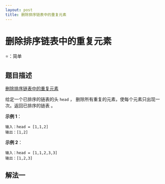 ```yaml
---
layout: post
title: 删除排序链表中的重复元素
---
```


# 删除排序链表中的重复元素
⭐：简单

## 题目描述

[删除排序链表中的重复元素](https://leetcode-cn.com/problems/remove-duplicates-from-sorted-list/)

给定一个已排序的链表的头 `head` ， 删除所有重复的元素，使每个元素只出现一次。返回已排序的链表 。

**示例 1**：

```
输入：head = [1,1,2]
输出：[1,2]
```

**示例 2**：

```
输入：head = [1,1,2,3,3]
输出：[1,2,3]
```

## 解法一



